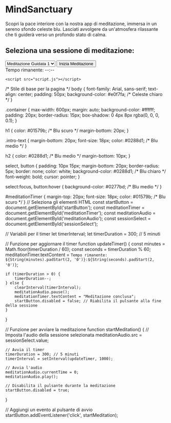 <!DOCTYPE html>
<html lang="it">

<head>
    <meta charset="UTF-8">
    <meta http-equiv="X-UA-Compatible" content="IE=edge">
    <meta name="viewport" content="width=device-width, initial-scale=1.0">
    <title>MindSanctuary - Meditazione Guidata</title>
    <link rel="stylesheet" href="style.css">
</head>

<body>
    <div class="container">
        <h1>MindSanctuary</h1>
        <p class="intro-text">Scopri la pace interiore con la nostra app di meditazione, immersa in un sereno sfondo celeste blu. Lasciati avvolgere da un'atmosfera rilassante che ti guiderà verso un profondo stato di calma.</p>
        <h2>Seleziona una sessione di meditazione:</h2>
        <select id="sessionSelect">
            <option value="audio/session1.mp3">Meditazione Guidata 1</option>
            <option value="audio/session2.mp3">Meditazione Guidata 2</option>
        </select>
        <button id="startButton">Inizia Meditazione</button>
        <div id="meditationTimer">Tempo rimanente: --:--</div>
        <audio id="meditationAudio" src=""></audio>
    </div>

    <script src="script.js"></script>
</body>

</html>
/* Stile di base per la pagina */
body {
    font-family: Arial, sans-serif;
    text-align: center;
    padding: 50px;
    background-color: #e0f7fa; /* Celeste chiaro */
}

.container {
    max-width: 600px;
    margin: auto;
    background-color: #ffffff;
    padding: 20px;
    border-radius: 15px;
    box-shadow: 0 4px 8px rgba(0, 0, 0, 0.1);
}

h1 {
    color: #01579b; /* Blu scuro */
    margin-bottom: 20px;
}

.intro-text {
    margin-bottom: 20px;
    font-size: 18px;
    color: #0288d1; /* Blu medio */
}

h2 {
    color: #0288d1; /* Blu medio */
    margin-bottom: 10px;
}

select, button {
    padding: 10px 15px;
    margin-bottom: 20px;
    border-radius: 5px;
    border: none;
    color: white;
    background-color: #0288d1; /* Blu chiaro */
    font-weight: bold;
    cursor: pointer;
}

select:focus, button:hover {
    background-color: #0277bd; /* Blu medio */
}

#meditationTimer {
    margin-top: 20px;
    font-size: 18px;
    color: #01579b; /* Blu scuro */
}
// Seleziona gli elementi HTML
const startButton = document.getElementById('startButton');
const meditationTimer = document.getElementById('meditationTimer');
const meditationAudio = document.getElementById('meditationAudio');
const sessionSelect = document.getElementById('sessionSelect');

// Variabili per il timer
let timerInterval;
let timerDuration = 300; // 5 minuti

// Funzione per aggiornare il timer
function updateTimer() {
    const minutes = Math.floor(timerDuration / 60);
    const seconds = timerDuration % 60;
    meditationTimer.textContent = `Tempo rimanente: ${String(minutes).padStart(2, '0')}:${String(seconds).padStart(2, '0')}`;

    if (timerDuration > 0) {
        timerDuration--;
    } else {
        clearInterval(timerInterval);
        meditationAudio.pause();
        meditationTimer.textContent = "Meditazione conclusa";
        startButton.disabled = false; // Riabilita il pulsante alla fine della sessione
    }
}

// Funzione per avviare la meditazione
function startMeditation() {
    // Imposta l'audio della sessione selezionata
    meditationAudio.src = sessionSelect.value;
    
    // Avvia il timer
    timerDuration = 300; // 5 minuti
    timerInterval = setInterval(updateTimer, 1000);
    
    // Avvia l'audio
    meditationAudio.currentTime = 0;
    meditationAudio.play();

    // Disabilita il pulsante durante la meditazione
    startButton.disabled = true;
}

// Aggiungi un evento al pulsante di avvio
startButton.addEventListener('click', startMeditation);
